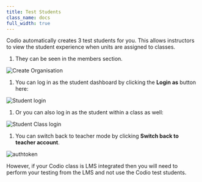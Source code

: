 ```yaml
---
title: Test Students
class_name: docs
full_width: true
---
```


Codio automatically creates 3 test students for you. This allows instructors to view the student experience when units are assigned to classes.

1.  They can be seen in the members section.

<img alt="Create Organisation" src="/img/docs/class_administration/createanorganization/org_teams.png" class="simple"/>

1.  You can log in as the student dashboard by clicking the **Login as** button here:

<img alt="Student login" src="/img/docs/class_administration/createanorganization/studentlogin.png" class="simple"/>

1. Or you can also log in as the student within a class as well:

<img alt="Student Class login" src="/img/docs/class_administration/createanorganization/classteststudents.png" class="simple"/>

1.  You can switch back to teacher mode by clicking **Switch back to teacher account**.

<img alt="authtoken" src="/img/docs/class_administration/createanorganization/test-student-view.png" class="simple"/>

However, if your Codio class is LMS integrated then you will need to perform your testing from the LMS and not use the Codio test students.
